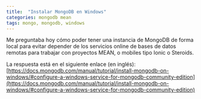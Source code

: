 ```yaml
---
title:  "Instalar MongoDB en Windows"
categories: mongodb mean
tags: mongo, mongodb, windows
---
```


Me preguntaba hoy cómo poder tener una instancia de MongoDB de forma local para
evitar depender de los servicios online de bases de datos remotas para trabajar
con proyectos MEAN, o mobiles tipo Ionic o Steroids.

La respuesta está en el siguiente enlace (en inglés): [https://docs.mongodb.com/manual/tutorial/install-mongodb-on-windows/#configure-a-windows-service-for-mongodb-community-edition](https://docs.mongodb.com/manual/tutorial/install-mongodb-on-windows/#configure-a-windows-service-for-mongodb-community-edition)
